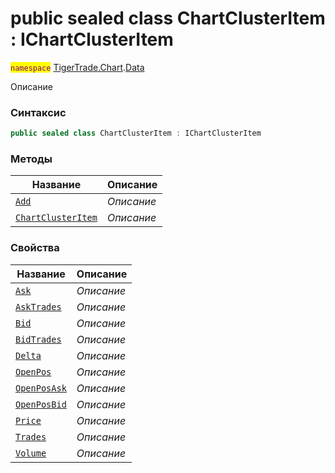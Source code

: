 
# public sealed class ChartClusterItem : IChartClusterItem
<mark style="color:purple;">`namespace`</mark> [TigerTrade.Chart](../../TigerTrade.Chart.md).[Data](../../TigerTrade.Chart/Data.md)



Описание

### Синтаксис
```csharp
public sealed class ChartClusterItem : IChartClusterItem
```


### Методы
| Название | Описание |
| --- | --- |
| [`Add`](./ChartClusterItem.cs/Методы/Add.md) | *Описание* |
| [`ChartClusterItem`](./ChartClusterItem.cs/Методы/ChartClusterItem.md) | *Описание* |

### Свойства
| Название | Описание |
| --- | --- |
| [`Ask`](./ChartClusterItem.cs/Свойства/Ask.md) | *Описание* |
| [`AskTrades`](./ChartClusterItem.cs/Свойства/AskTrades.md) | *Описание* |
| [`Bid`](./ChartClusterItem.cs/Свойства/Bid.md) | *Описание* |
| [`BidTrades`](./ChartClusterItem.cs/Свойства/BidTrades.md) | *Описание* |
| [`Delta`](./ChartClusterItem.cs/Свойства/Delta.md) | *Описание* |
| [`OpenPos`](./ChartClusterItem.cs/Свойства/OpenPos.md) | *Описание* |
| [`OpenPosAsk`](./ChartClusterItem.cs/Свойства/OpenPosAsk.md) | *Описание* |
| [`OpenPosBid`](./ChartClusterItem.cs/Свойства/OpenPosBid.md) | *Описание* |
| [`Price`](./ChartClusterItem.cs/Свойства/Price.md) | *Описание* |
| [`Trades`](./ChartClusterItem.cs/Свойства/Trades.md) | *Описание* |
| [`Volume`](./ChartClusterItem.cs/Свойства/Volume.md) | *Описание* |



